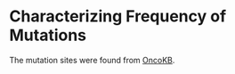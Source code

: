 # Characterizing Frequency of Mutations
The mutation sites were found from [OncoKB](https://www.oncokb.org/).
